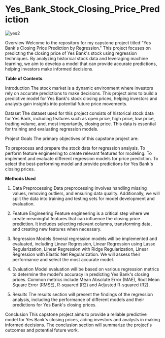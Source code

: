 # Yes_Bank_Stock_Closing_Price_Prediction
![yes2](https://github.com/Arthampatel/Yes_Bank_Stock_Closing_Price_Prediction/assets/140424795/f66c3bc6-fd03-4d8f-a36e-4a47c1d018e1)

Overview Welcome to the repository for my capstone project titled "Yes Bank's Closing Price Prediction by Regression." This project focuses on predicting the closing price of Yes Bank's stock using regression techniques. By analyzing historical stock data and leveraging machine learning, we aim to develop a model that can provide accurate predictions, helping investors make informed decisions.

**Table of Contents**

Introduction The stock market is a dynamic environment where investors rely on accurate predictions to make decisions. This project aims to build a predictive model for Yes Bank's stock closing prices, helping investors and analysts gain insights into potential future price movements.

Dataset The dataset used for this project consists of historical stock data for Yes Bank, including features such as open price, high price, low price, trading volume, and, most importantly, closing price. This data is essential for training and evaluating regression models.

Project Goals The primary objectives of this capstone project are:

To preprocess and prepare the stock data for regression analysis.
To perform feature engineering to create relevant features for modeling.
To implement and evaluate different regression models for price prediction.
To select the best-performing model and provide predictions for Yes Bank's closing prices.

**Methods Used**
1. Data Preprocessing Data preprocessing involves handling missing values, removing outliers, and ensuring data quality. Additionally, we will split the data into training and testing sets for model development and evaluation.

2. Feature Engineering Feature engineering is a critical step where we create meaningful features that can influence the closing price prediction. It includes selecting relevant columns, transforming data, and creating new features when necessary.

3. Regression Models Several regression models will be implemented and evaluated, including Linear Regression, Linear Regression using Lasso Regularization, Linear Regression with Ridge Regularization, Linear Regression with Elastic Net Regularization. We will assess their performance and select the most accurate model.

4. Evaluation Model evaluation will be based on various regression metrics to determine the model's accuracy in predicting Yes Bank's closing prices. Common metrics include Mean Absolute Error (MAE), Root Mean Square Error (RMSE), R-squared (R2) and Adjusted R-squared (R2).

5. Results The results section will present the findings of the regression analysis, including the performance of different models and their predictions for Yes Bank's closing prices.

Conclusion This capstone project aims to provide a reliable predictive model for Yes Bank's closing prices, aiding investors and analysts in making informed decisions. The conclusion section will summarize the project's outcomes and potential future work.
